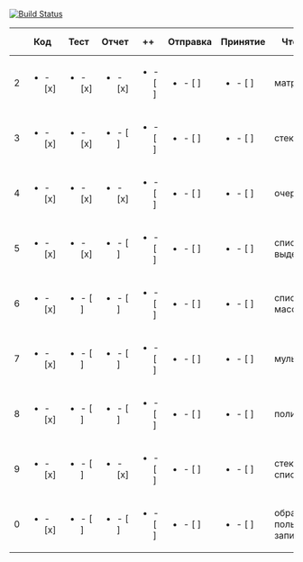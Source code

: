 ﻿
[![Build Status](https://travis-ci.org/Kitilonom/381706-1_Bezruchko.svg?branch=master)](https://travis-ci.org/Kitilonom/381706-1_Bezruchko)



|| Код | Тест | Отчет | ++ | Отправка| Принятие | Что там | Название проекта   | 
|--|---|------|-------|----|---------|----------|---------|--------------------|
|2|  <ul><li>- [x] </li></ul>  | <ul><li>- [x] </li></ul> | <ul><li>- [x] </li></ul> | <ul><li>- [ ] </li></ul> | <ul><li>- [ ] </li></ul> | <ul><li>- [ ] </li></ul> | матрица | Vector | 
|3|  <ul><li>- [x] </li></ul>  | <ul><li>- [x] </li></ul> | <ul><li>- [ ] </li></ul> | <ul><li>- [ ] </li></ul> | <ul><li>- [ ] </li></ul> | <ul><li>- [ ] </li></ul> | стек | Stack_on_list | 
|4|  <ul><li>- [x] </li></ul>  | <ul><li>- [x] </li></ul> | <ul><li>- [x] </li></ul> | <ul><li>- [ ] </li></ul> | <ul><li>- [ ] </li></ul> | <ul><li>- [ ] </li></ul> | очередь | Queue | 
|5|  <ul><li>- [x] </li></ul>  | <ul><li>- [x] </li></ul> | <ul><li>- [ ] </li></ul> | <ul><li>- [ ] </li></ul> | <ul><li>- [ ] </li></ul> | <ul><li>- [ ] </li></ul> | список на выделении | List_on_selection | 
|6|  <ul><li>- [x] </li></ul>  | <ul><li>- [ ] </li></ul> | <ul><li>- [ ] </li></ul> | <ul><li>- [ ] </li></ul> | <ul><li>- [ ] </li></ul> | <ul><li>- [ ] </li></ul> | список на массивах | List_on_array | 
|7|  <ul><li>- [x] </li></ul>  | <ul><li>- [ ] </li></ul> | <ul><li>- [ ] </li></ul> | <ul><li>- [ ] </li></ul> | <ul><li>- [ ] </li></ul> | <ul><li>- [ ] </li></ul> | мультистек | Multistack | 
|8|  <ul><li>- [x] </li></ul>  | <ul><li>- [ ] </li></ul> | <ul><li>- [ ] </li></ul> | <ul><li>- [ ] </li></ul> | <ul><li>- [ ] </li></ul> | <ul><li>- [ ] </li></ul> | полиномы | Polynom | 
|9|  <ul><li>- [x] </li></ul>  | <ul><li>- [ ] </li></ul> | <ul><li>- [x] </li></ul> | <ul><li>- [ ] </li></ul> | <ul><li>- [ ] </li></ul> | <ul><li>- [ ] </li></ul> | стек на списках | Stack | 
|0|  <ul><li>- [x] </li></ul>  | <ul><li>- [ ] </li></ul> | <ul><li>- [ ] </li></ul> | <ul><li>- [ ] </li></ul> | <ul><li>- [ ] </li></ul> | <ul><li>- [ ] </li></ul> | обратная польская запись | Polish | 


